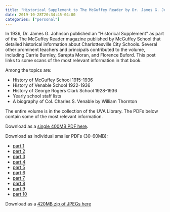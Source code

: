 ```yaml
---
title: "Historical Supplement to The McGuffey Reader by Dr. James G. Johnson"
date: 2019-10-28T20:34:45-04:00
categories: ["personal"]
---
```

In 1936, Dr. James G. Johnson published an "Historical Supplement" as part of the The McGuffey Reader magazine published by McGuffey School that detailed historical information about Charlottesville City Schools.  Several other prominent teachers and principals contributed to the volume, including Carrie Burnley, Sarepta Moran, and Florence Buford. This post links to some scans of the most relevant information in that book.

<!--more--> 

Among the topics are:

* History of McGuffey School 1915-1936
* History of Venable School 1922-1936
* History of George Rogers Clark School 1928-1936
* Yearly school staff lists
* A biography of Col. Charles S. Venable by William Thornton

The entire volume is in the collection of the UVA Library. The PDFs below contain some of the most relevant information.

Download as a [single 400MB PDF here](http://static.correctingthenarrative.org/library/johnson1936/Johnson_McGuffey_Reader_Supplement_1936.pdf).

Download as individual smaller PDFs (30-60MB): 

* [part 1](http://static.correctingthenarrative.org/library/johnson1936/Johnson_McGuffey_Reader_Supplement_1936_part1.pdf)
* [part 2](http://static.correctingthenarrative.org/library/johnson1936/Johnson_McGuffey_Reader_Supplement_1936_part2.pdf)
* [part 3](http://static.correctingthenarrative.org/library/johnson1936/Johnson_McGuffey_Reader_Supplement_1936_part3.pdf)
* [part 4](http://static.correctingthenarrative.org/library/johnson1936/Johnson_McGuffey_Reader_Supplement_1936_part4.pdf)
* [part 5](http://static.correctingthenarrative.org/library/johnson1936/Johnson_McGuffey_Reader_Supplement_1936_part5.pdf)
* [part 6](http://static.correctingthenarrative.org/library/johnson1936/Johnson_McGuffey_Reader_Supplement_1936_part6.pdf)
* [part 7](http://static.correctingthenarrative.org/library/johnson1936/Johnson_McGuffey_Reader_Supplement_1936_part7.pdf)
* [part 8](http://static.correctingthenarrative.org/library/johnson1936/Johnson_McGuffey_Reader_Supplement_1936_part8.pdf)
* [part 9](http://static.correctingthenarrative.org/library/johnson1936/Johnson_McGuffey_Reader_Supplement_1936_part9.pdf)
* [part 10](http://static.correctingthenarrative.org/library/johnson1936/Johnson_McGuffey_Reader_Supplement_1936_part10.pdf)

Download as a [420MB zip of JPEGs here](http://static.correctingthenarrative.org/library/johnson1936/Johnson_McGuffey_Reader_Supplement_1936.zip)